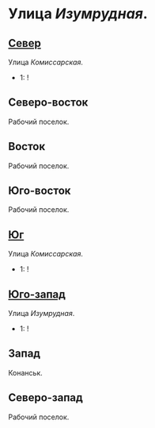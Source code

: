 # Улица *Изумрудная*.

## [Север](./560020.md)

Улица *Комиссарская*.

* 1:    !

## Северо-восток

Рабочий поселок.

## Восток

Рабочий поселок.

## Юго-восток

Рабочий поселок.

## [Юг](./560040.md)

Улица *Комиссарская*.

* 1:    !

## [Юго-запад](./550045.md)

Улица *Изумрудная*.

* 1:    !

## Запад

Конанськ.

## Северо-запад

Рабочий поселок.
